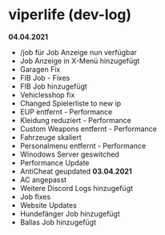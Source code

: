 # viperlife (dev-log)
**04.04.2021**
- /job für Job Anzeige nun verfügbar 
- Job Anzeige in X-Menü hinzugefügt
- Garagen Fix
- FIB Job - Fixes
- FIB Job hinzugefügt
- Vehiclesshop fix
- Changed Spielerliste to new ip
- EUP entfernt - Performance
- Kleidung reduziert - Performance
- Custom Weapons entfernt - Performance
- Fahrzeuge skaliert
- Personalmenu entfernt - Performance
- Winodows Server geswitched
- Performance Update
- AntiCheat geupdated
**03.04.2021**
- AC angepasst
- Weitere Discord Logs hinzugefügt
- Job fixes
- Website Updates
- Hundefänger Job hinzugefügt
- Ballas Job hinzugefügt
